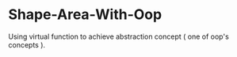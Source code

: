 # Shape-Area-With-Oop
Using virtual function to achieve abstraction concept ( one of oop's concepts ).
